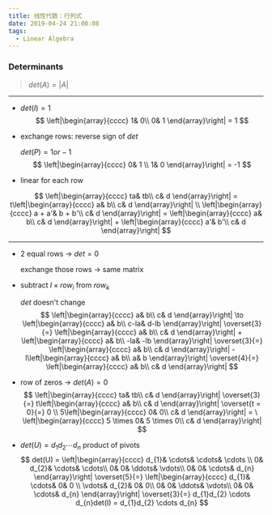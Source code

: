 ```yaml
---
title: 线性代数：行列式
date: 2019-04-24 21:00:08
tags:
  - Linear Algebra
---
```


### Determinants

> $det(A) = |A|$

---

- $det(I) = 1$
  $$
  \left|\begin{array}{cccc}
  1& 0\\
  0& 1
  \end{array}\right| = 1
  $$
  
- exchange rows: reverse sign of  $det$

  $det(P) = 1 or -1$
  $$
  \left|\begin{array}{cccc}
  0& 1 \\
  1& 0
  \end{array}\right| = -1
  $$

- linear for each row

$$
\left|\begin{array}{cccc}
ta& tb\\
c& d
\end{array}\right| = 
t\left|\begin{array}{cccc}
a& b\\
c& d
\end{array}\right| \\
\left|\begin{array}{cccc}
a + a'& b + b'\\
c& d
\end{array}\right| = 
\left|\begin{array}{cccc}
a& b\\
c& d
\end{array}\right| +
\left|\begin{array}{cccc}
a'& b'\\
c& d
\end{array}\right|
$$

---

- $2$ equal rows $\to$ $det = 0$

  exchange those rows $\to$ same matrix

- subtract $l \times row_{i}$ from $row_{k}$

  $det$ doesn't change
  $$
  \left|\begin{array}{cccc}
  a& b\\
  c& d
  \end{array}\right| \to
  \left|\begin{array}{cccc}
  a& b\\
  c-la& d-lb
  \end{array}\right| \overset{3}{=} \left|\begin{array}{cccc}
  a& b\\
  c& d
  \end{array}\right| + \left|\begin{array}{cccc}
  a& b\\
  -la& -lb
  \end{array}\right| \overset{3}{=} \left|\begin{array}{cccc}
  a& b\\
  c& d
  \end{array}\right| - l\left|\begin{array}{cccc}
  a& b\\
  a& b
  \end{array}\right| \overset{4}{=} \left|\begin{array}{cccc}
  a& b\\
  c& d
  \end{array}\right|
  $$

- row of zeros $\to$ $det(A) = 0$
  $$
  \left|\begin{array}{cccc}
  ta& tb\\
  c& d
  \end{array}\right| \overset{3}{=}
  t\left|\begin{array}{cccc}
  a& b\\
  c& d
  \end{array}\right| \overset{t = 0}{=} 0 \\
  5\left|\begin{array}{cccc}
  0& 0\\
  c& d
  \end{array}\right| = \
  \left|\begin{array}{cccc}
  5 \times 0& 5 \times 0\\
  c& d
  \end{array}\right|
  $$

- $det(U) = d_{1}d_{2} \cdots d_{n}$ product of pivots
  $$
  det(U) = 
  \left|\begin{array}{cccc}
  d_{1}& \cdots& \cdots& \cdots \\
  0& d_{2}& \cdots& \cdots\\
  0& 0& \ddots& \vdots\\
  0& 0& \cdots& d_{n}
  \end{array}\right| \overset{5}{=}
  \left|\begin{array}{cccc}
  d_{1}& \cdots& 0& 0 \\
  \vdots& d_{2}& 0& 0\\
  0& 0& \ddots& \vdots\\
  0& 0& \cdots& d_{n}
  \end{array}\right| \overset{3}{=}
  d_{1}d_{2} \cdots d_{n}det(I) = d_{1}d_{2} \cdots d_{n}
  $$
  